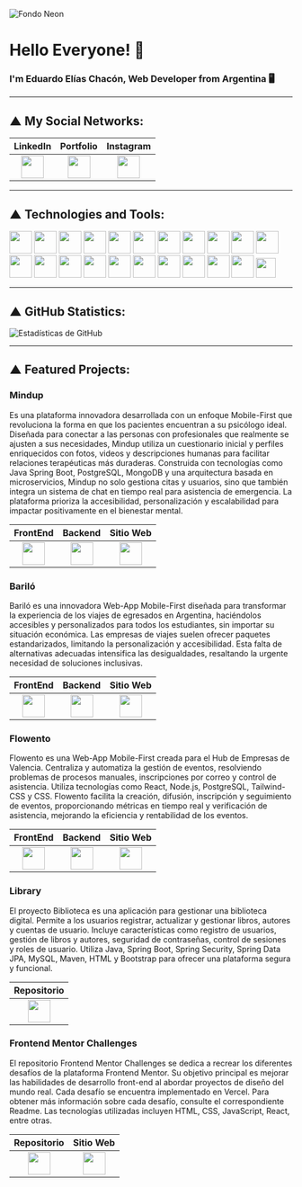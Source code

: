 <!-- Imagen de fondo -->
![Fondo Neon](https://e1.pxfuel.com/desktop-wallpaper/827/995/desktop-wallpaper-3840x1080-dual-screen-dual-monitor.jpg)

# Hello Everyone! 👋

### I'm Eduardo Elías Chacón, Web Developer from Argentina 🖥️

---

## ▲ My Social Networks:

| LinkedIn | Portfolio | Instagram |
|:--------------------------------------------------------------------:|:------------------------------------------------------------------------:|:-------------------------------------------------------------------------:|
| <a href="https://www.linkedin.com/in/eduardoe92/"><img src="https://cdn.jsdelivr.net/gh/devicons/devicon/icons/linkedin/linkedin-original.svg" width="40" height="40"/></a> | <a href="https://eduardoeliaschacon-portfolio.vercel.app/"><img src="https://cdn-icons-png.flaticon.com/512/5602/5602732.png" width="40" height="40"/></a> | <a href="https://www.instagram.com/eduardo.e"><img src="https://cdn-icons-png.flaticon.com/512/174/174855.png" width="40" height="40"/></a> |

---

## ▲ Technologies and Tools:

<p>
  <img src="https://cdn.jsdelivr.net/gh/devicons/devicon/icons/react/react-original.svg" width="40" height="40"/>
  <img src="https://cdn.jsdelivr.net/gh/devicons/devicon/icons/java/java-original.svg" width="40" height="40"/>
  <img src="https://cdn.jsdelivr.net/gh/devicons/devicon/icons/javascript/javascript-original.svg" width="40" height="40"/>
  <img src="https://cdn.jsdelivr.net/gh/devicons/devicon/icons/typescript/typescript-original.svg" width="40" height="40"/>
  <img src="https://cdn.jsdelivr.net/gh/devicons/devicon/icons/mysql/mysql-original.svg" width="40" height="40"/>
  <img src="https://cdn.jsdelivr.net/gh/devicons/devicon/icons/postgresql/postgresql-original.svg" width="40" height="40"/>
  <img src="https://cdn.jsdelivr.net/gh/devicons/devicon/icons/nodejs/nodejs-original.svg" width="40" height="40"/>
  <img src="https://cdn.jsdelivr.net/gh/devicons/devicon/icons/spring/spring-original.svg" width="40" height="40"/>
  <img src="https://cdn.jsdelivr.net/gh/devicons/devicon/icons/tailwindcss/tailwindcss-original.svg" width="40" height="40"/>
  <img src="https://cdn.jsdelivr.net/gh/devicons/devicon/icons/bootstrap/bootstrap-original.svg" width="40" height="40"/>
  <img src="https://cdn.jsdelivr.net/gh/devicons/devicon/icons/astro/astro-original.svg" width="40" height="40"/>

  
  <img src="https://cdn.jsdelivr.net/gh/devicons/devicon/icons/html5/html5-original.svg" width="40" height="40"/>
  <img src="https://cdn.jsdelivr.net/gh/devicons/devicon/icons/css3/css3-original.svg" width="40" height="40"/>
  <img src="https://cdn.jsdelivr.net/gh/devicons/devicon/icons/vscode/vscode-original.svg" width="40" height="40"/>
  <img src="https://img.icons8.com/?size=100&id=4djt356tq8UO&format=png" width="40" height="40"/>
  <img src="https://img.icons8.com/color/48/000000/zoom.png" width="40" height="40"/>
  <img src="https://cdn.jsdelivr.net/gh/devicons/devicon/icons/git/git-original.svg" width="40" height="40"/>
  <img src="https://cdn.jsdelivr.net/gh/devicons/devicon/icons/jira/jira-original.svg" width="40" height="40"/>
  <img src="https://cdn.jsdelivr.net/gh/devicons/devicon/icons/wordpress/wordpress-original.svg" width="40" height="40"/>
  <img src="https://img.icons8.com/ios-filled/50/5865F2/discord-logo.png" width="40" height="40"/>
  <img src="https://img.icons8.com/?size=100&id=efFfwotdkiU5&format=png&color=000000" width="40" height="40"/>
  <img src="https://encrypted-tbn0.gstatic.com/images?q=tbn:ANd9GcS-HFqQNkv8HSRD_1cOqdnfUqTN8uIVrYwOmJl5NM7my1tl1I3FwsL04wQlDyPu35tYaNc&usqp=CAU" width="35" height="35"/>
</p>

---

## ▲ GitHub Statistics:

![Estadísticas de GitHub](https://github-readme-stats.vercel.app/api?username=eduardoe92&show_icons=true&theme=gotham)

---

## ▲ Featured Projects:

### Mindup
Es una plataforma innovadora desarrollada con un enfoque Mobile-First que revoluciona la forma en que los pacientes encuentran a su psicólogo ideal. Diseñada para conectar a las personas con profesionales que realmente se ajusten a sus necesidades, Mindup utiliza un cuestionario inicial y perfiles enriquecidos con fotos, videos y descripciones humanas para facilitar relaciones terapéuticas más duraderas. Construida con tecnologías como Java Spring Boot, PostgreSQL, MongoDB y una arquitectura basada en microservicios, Mindup no solo gestiona citas y usuarios, sino que también integra un sistema de chat en tiempo real para asistencia de emergencia. La plataforma prioriza la accesibilidad, personalización y escalabilidad para impactar positivamente en el bienestar mental.

| FrontEnd | Backend | Sitio Web |
|:--------------------------------------------------------------------------------:|:-----------------------------------------------------------------------------:|:------------------------------------------------:|
| <a href="https://github.com/eduardoe92/MindUp-Frontend"><img src="https://img.icons8.com/?size=100&id=efFfwotdkiU5&format=png&color=000000" width="40" height="40"/></a> | <a href="https://github.com/eduardoe92/MindUp-Backend"><img src="https://img.icons8.com/?size=100&id=efFfwotdkiU5&format=png&color=000000" width="40" height="40"/></a> | <a href="https://mindup-app.vercel.app/"><img src="https://cdn-icons-png.flaticon.com/512/5602/5602732.png" width="40" height="40"/></a> |

### Bariló
Bariló es una innovadora Web-App Mobile-First diseñada para transformar la experiencia de los viajes de egresados en Argentina, haciéndolos accesibles y personalizados para todos los estudiantes, sin importar su situación económica. Las empresas de viajes suelen ofrecer paquetes estandarizados, limitando la personalización y accesibilidad. Esta falta de alternativas adecuadas intensifica las desigualdades, resaltando la urgente necesidad de soluciones inclusivas.

| FrontEnd | Backend | Sitio Web |
|:--------------------------------------------------------------------------------:|:-----------------------------------------------------------------------------:|:------------------------------------------------:|
| <a href="https://github.com/eduardoe92/Barilo-App-Front"><img src="https://img.icons8.com/?size=100&id=efFfwotdkiU5&format=png&color=000000" width="40" height="40"/></a> | <a href="https://github.com/eduardoe92/Barilo-App-Back/"><img src="https://img.icons8.com/?size=100&id=efFfwotdkiU5&format=png&color=000000" width="40" height="40"/></a> | <a href="https://barilo.vercel.app/"><img src="https://cdn-icons-png.flaticon.com/512/5602/5602732.png" width="40" height="40"/></a> |

### Flowento
Flowento es una Web-App Mobile-First creada para el Hub de Empresas de Valencia. Centraliza y automatiza la gestión de eventos, resolviendo problemas de procesos manuales, inscripciones por correo y control de asistencia. Utiliza tecnologías como React, Node.js, PostgreSQL, Tailwind-CSS y CSS. Flowento facilita la creación, difusión, inscripción y seguimiento de eventos, proporcionando métricas en tiempo real y verificación de asistencia, mejorando la eficiencia y rentabilidad de los eventos.

| FrontEnd | Backend | Sitio Web |
|:--------------------------------------------------------------------------------:|:-----------------------------------------------------------------------------:|:------------------------------------------------:|
| <a href="https://github.com/eduardoe92/Flowento-App-Front"><img src="https://img.icons8.com/?size=100&id=efFfwotdkiU5&format=png&color=000000" width="40" height="40"/></a> | <a href="https://github.com/eduardoe92/Flowento-App-Back"><img src="https://img.icons8.com/?size=100&id=efFfwotdkiU5&format=png&color=000000" width="40" height="40"/></a> | <a href="https://flowento-app.vercel.app/"><img src="https://cdn-icons-png.flaticon.com/512/5602/5602732.png" width="40" height="40"/></a> |

### Library
El proyecto Biblioteca es una aplicación para gestionar una biblioteca digital. Permite a los usuarios registrar, actualizar y gestionar libros, autores y cuentas de usuario. Incluye características como registro de usuarios, gestión de libros y autores, seguridad de contraseñas, control de sesiones y roles de usuario. Utiliza Java, Spring Boot, Spring Security, Spring Data JPA, MySQL, Maven, HTML y Bootstrap para ofrecer una plataforma segura y funcional.

| Repositorio |
|:--------------------------------------------------------------------------------:|
| <a href="https://github.com/eduardoe92/LibraryProject"><img src="https://img.icons8.com/?size=100&id=efFfwotdkiU5&format=png&color=000000" width="40" height="40"/></a> |

### Frontend Mentor Challenges
El repositorio Frontend Mentor Challenges se dedica a recrear los diferentes desafíos de la plataforma Frontend Mentor. Su objetivo principal es mejorar las habilidades de desarrollo front-end al abordar proyectos de diseño del mundo real. Cada desafío se encuentra implementado en Vercel. Para obtener más información sobre cada desafío, consulte el correspondiente Readme. Las tecnologías utilizadas incluyen HTML, CSS, JavaScript, React, entre otras.

| Repositorio | Sitio Web |
|:--------------------------------------------------------------------------------:|:------------------------------------------------:|
| <a href="https://github.com/eduardoe92/Challenge"><img src="https://img.icons8.com/?size=100&id=efFfwotdkiU5&format=png&color=000000" width="40" height="40"/></a> | <a href="https://eduardoe92.github.io/Challenge/"><img src="https://cdn-icons-png.flaticon.com/512/5602/5602732.png" width="40" height="40"/></a> |

